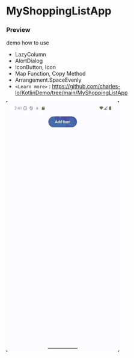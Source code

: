 # MyShoppingListApp

### Preview 
 demo how to use
 - LazyColumn
 - AlertDialog 
 - IconButton, Icon
 - Map Function, Copy Method
 - Arrangement.SpaceEvenly
 - `<Learn more>` : <https://github.com/charles-lo/KotlinDemo/tree/main/MyShoppingListApp>
 
 <img src="https://github.com/charles-lo/KotlinDemo/blob/main/images/MyShoppingListApp.gif?raw=true" alt="MyShoppingListApp.gif" width="300"/>


